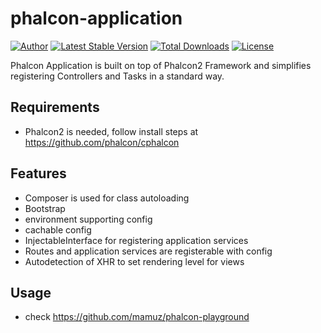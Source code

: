 # phalcon-application

[![Author](http://img.shields.io/badge/author-@mamuz_de-blue.svg?style=flat-square)](https://twitter.com/mamuz_de)
[![Latest Stable Version](https://img.shields.io/packagist/v/mamuz/phalcon-application.svg?style=flat-square)](https://packagist.org/packages/mamuz/phalcon-application)
[![Total Downloads](https://img.shields.io/packagist/dt/mamuz/phalcon-application.svg?style=flat-square)](https://packagist.org/packages/mamuz/phalcon-application)
[![License](https://img.shields.io/packagist/l/mamuz/phalcon-application.svg?style=flat-square)](https://packagist.org/packages/mamuz/phalcon-application)

Phalcon Application is built on top of Phalcon2 Framework and simplifies registering Controllers and Tasks in a standard way.

## Requirements

- Phalcon2 is needed, follow install steps at https://github.com/phalcon/cphalcon

## Features

- Composer is used for class autoloading
- Bootstrap
- environment supporting config
- cachable config
- InjectableInterface for registering application services
- Routes and application services are registerable with config
- Autodetection of XHR to set rendering level for views

## Usage

- check https://github.com/mamuz/phalcon-playground
